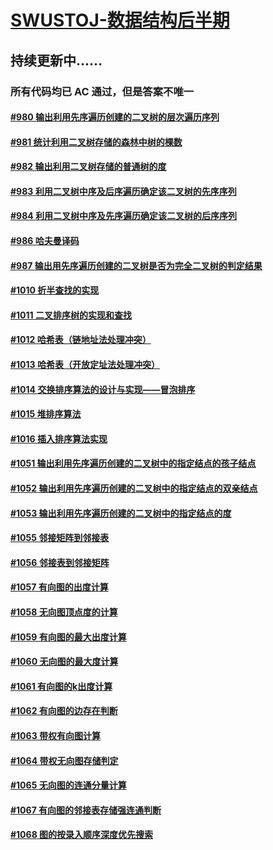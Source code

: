 # [SWUSTOJ-数据结构后半期](https://gitee.com/WaringHu/SWUSTOJ-DataStructure-2)

## 持续更新中......

### 所有代码均已 **AC** 通过，但是答案不唯一

#### [#980 输出利用先序遍历创建的二叉树的层次遍历序列](https://gitee.com/WaringHu/SWUSTOJ-DataStructure-2/tree/master/Codes/%23980%20%E8%BE%93%E5%87%BA%E5%88%A9%E7%94%A8%E5%85%88%E5%BA%8F%E9%81%8D%E5%8E%86%E5%88%9B%E5%BB%BA%E7%9A%84%E4%BA%8C%E5%8F%89%E6%A0%91%E7%9A%84%E5%B1%82%E6%AC%A1%E9%81%8D%E5%8E%86%E5%BA%8F%E5%88%97)

#### [#981 统计利用二叉树存储的森林中树的棵数](https://gitee.com/WaringHu/SWUSTOJ-DataStructure-2/tree/master/Codes/%23981%20%E7%BB%9F%E8%AE%A1%E5%88%A9%E7%94%A8%E4%BA%8C%E5%8F%89%E6%A0%91%E5%AD%98%E5%82%A8%E7%9A%84%E6%A3%AE%E6%9E%97%E4%B8%AD%E6%A0%91%E7%9A%84%E6%A3%B5%E6%95%B0)

#### [#982 输出利用二叉树存储的普通树的度](https://gitee.com/WaringHu/SWUSTOJ-DataStructure-2/tree/master/Codes/%23982%20%E8%BE%93%E5%87%BA%E5%88%A9%E7%94%A8%E4%BA%8C%E5%8F%89%E6%A0%91%E5%AD%98%E5%82%A8%E7%9A%84%E6%99%AE%E9%80%9A%E6%A0%91%E7%9A%84%E5%BA%A6)

#### [#983 利用二叉树中序及后序遍历确定该二叉树的先序序列](https://gitee.com/WaringHu/SWUSTOJ-DataStructure-2/tree/master/Codes/%23983%20%E5%88%A9%E7%94%A8%E4%BA%8C%E5%8F%89%E6%A0%91%E4%B8%AD%E5%BA%8F%E5%8F%8A%E5%90%8E%E5%BA%8F%E9%81%8D%E5%8E%86%E7%A1%AE%E5%AE%9A%E8%AF%A5%E4%BA%8C%E5%8F%89%E6%A0%91%E7%9A%84%E5%85%88%E5%BA%8F%E5%BA%8F%E5%88%97)

#### [#984 利用二叉树中序及先序遍历确定该二叉树的后序序列](https://gitee.com/WaringHu/SWUSTOJ-DataStructure-2/tree/master/Codes/%23984%20%E5%88%A9%E7%94%A8%E4%BA%8C%E5%8F%89%E6%A0%91%E4%B8%AD%E5%BA%8F%E5%8F%8A%E5%85%88%E5%BA%8F%E9%81%8D%E5%8E%86%E7%A1%AE%E5%AE%9A%E8%AF%A5%E4%BA%8C%E5%8F%89%E6%A0%91%E7%9A%84%E5%90%8E%E5%BA%8F%E5%BA%8F%E5%88%97)

#### [#986 哈夫曼译码](https://gitee.com/WaringHu/SWUSTOJ-DataStructure-2/tree/master/Codes/%23986%20%E5%93%88%E5%A4%AB%E6%9B%BC%E8%AF%91%E7%A0%81)

#### [#987 输出用先序遍历创建的二叉树是否为完全二叉树的判定结果](https://gitee.com/WaringHu/SWUSTOJ-DataStructure-2/tree/master/Codes/%23987%20%E8%BE%93%E5%87%BA%E7%94%A8%E5%85%88%E5%BA%8F%E9%81%8D%E5%8E%86%E5%88%9B%E5%BB%BA%E7%9A%84%E4%BA%8C%E5%8F%89%E6%A0%91%E6%98%AF%E5%90%A6%E4%B8%BA%E5%AE%8C%E5%85%A8%E4%BA%8C%E5%8F%89%E6%A0%91%E7%9A%84%E5%88%A4%E5%AE%9A%E7%BB%93%E6%9E%9C)

#### [#1010 折半查找的实现](https://gitee.com/WaringHu/SWUSTOJ-DataStructure-2/tree/master/Codes/%231010%20%E6%8A%98%E5%8D%8A%E6%9F%A5%E6%89%BE%E7%9A%84%E5%AE%9E%E7%8E%B0)

#### [#1011 二叉排序树的实现和查找](https://gitee.com/WaringHu/SWUSTOJ-DataStructure-2/tree/master/Codes/%231011%20%E4%BA%8C%E5%8F%89%E6%8E%92%E5%BA%8F%E6%A0%91%E7%9A%84%E5%AE%9E%E7%8E%B0%E5%92%8C%E6%9F%A5%E6%89%BE)

#### [#1012 哈希表（链地址法处理冲突）](https://gitee.com/WaringHu/SWUSTOJ-DataStructure-2/tree/master/Codes/%231012%20%E5%93%88%E5%B8%8C%E8%A1%A8%EF%BC%88%E9%93%BE%E5%9C%B0%E5%9D%80%E6%B3%95%E5%A4%84%E7%90%86%E5%86%B2%E7%AA%81%EF%BC%89)

#### [#1013 哈希表（开放定址法处理冲突）](https://gitee.com/WaringHu/SWUSTOJ-DataStructure-2/tree/master/Codes/%231013%20%20%E5%93%88%E5%B8%8C%E8%A1%A8%EF%BC%88%E5%BC%80%E6%94%BE%E5%AE%9A%E5%9D%80%E6%B3%95%E5%A4%84%E7%90%86%E5%86%B2%E7%AA%81%EF%BC%89)

#### [#1014 交换排序算法的设计与实现——冒泡排序](https://gitee.com/WaringHu/SWUSTOJ-DataStructure-2/tree/master/Codes/%231014%20%E4%BA%A4%E6%8D%A2%E6%8E%92%E5%BA%8F%E7%AE%97%E6%B3%95%E7%9A%84%E8%AE%BE%E8%AE%A1%E4%B8%8E%E5%AE%9E%E7%8E%B0%E2%80%94%E2%80%94%E5%86%92%E6%B3%A1%E6%8E%92%E5%BA%8F)

#### [#1015 堆排序算法](https://gitee.com/WaringHu/SWUSTOJ-DataStructure-2/tree/master/Codes/%231015%20%E5%A0%86%E6%8E%92%E5%BA%8F%E7%AE%97%E6%B3%95)

#### [#1016 插入排序算法实现](https://gitee.com/WaringHu/SWUSTOJ-DataStructure-2/tree/master/Codes/%231016%20%E6%8F%92%E5%85%A5%E6%8E%92%E5%BA%8F%E7%AE%97%E6%B3%95%E5%AE%9E%E7%8E%B0)

#### [#1051 输出利用先序遍历创建的二叉树中的指定结点的孩子结点](https://gitee.com/WaringHu/SWUSTOJ-DataStructure-2/tree/master/Codes/%231051%20%E8%BE%93%E5%87%BA%E5%88%A9%E7%94%A8%E5%85%88%E5%BA%8F%E9%81%8D%E5%8E%86%E5%88%9B%E5%BB%BA%E7%9A%84%E4%BA%8C%E5%8F%89%E6%A0%91%E4%B8%AD%E7%9A%84%E6%8C%87%E5%AE%9A%E7%BB%93%E7%82%B9%E7%9A%84%E5%AD%A9%E5%AD%90%E7%BB%93%E7%82%B9)

#### [#1052 输出利用先序遍历创建的二叉树中的指定结点的双亲结点](https://gitee.com/WaringHu/SWUSTOJ-DataStructure-2/tree/master/Codes/%231052%20%E8%BE%93%E5%87%BA%E5%88%A9%E7%94%A8%E5%85%88%E5%BA%8F%E9%81%8D%E5%8E%86%E5%88%9B%E5%BB%BA%E7%9A%84%E4%BA%8C%E5%8F%89%E6%A0%91%E4%B8%AD%E7%9A%84%E6%8C%87%E5%AE%9A%E7%BB%93%E7%82%B9%E7%9A%84%E5%8F%8C%E4%BA%B2%E7%BB%93%E7%82%B9)

#### [#1053 输出利用先序遍历创建的二叉树中的指定结点的度](https://gitee.com/WaringHu/SWUSTOJ-DataStructure-2/tree/master/Codes/%231053%20%E8%BE%93%E5%87%BA%E5%88%A9%E7%94%A8%E5%85%88%E5%BA%8F%E9%81%8D%E5%8E%86%E5%88%9B%E5%BB%BA%E7%9A%84%E4%BA%8C%E5%8F%89%E6%A0%91%E4%B8%AD%E7%9A%84%E6%8C%87%E5%AE%9A%E7%BB%93%E7%82%B9%E7%9A%84%E5%BA%A6)

#### [#1055 邻接矩阵到邻接表](https://gitee.com/WaringHu/SWUSTOJ-DataStructure-2/tree/master/Codes/%231055%20%E9%82%BB%E6%8E%A5%E7%9F%A9%E9%98%B5%E5%88%B0%E9%82%BB%E6%8E%A5%E8%A1%A8)

#### [#1056 邻接表到邻接矩阵](https://gitee.com/WaringHu/SWUSTOJ-DataStructure-2/tree/master/Codes/%231056%20%E9%82%BB%E6%8E%A5%E8%A1%A8%E5%88%B0%E9%82%BB%E6%8E%A5%E7%9F%A9%E9%98%B5)

#### [#1057 有向图的出度计算](https://gitee.com/WaringHu/SWUSTOJ-DataStructure-2/tree/master/Codes/%231057%20%E6%9C%89%E5%90%91%E5%9B%BE%E7%9A%84%E5%87%BA%E5%BA%A6%E8%AE%A1%E7%AE%97)

#### [#1058 无向图顶点度的计算](https://gitee.com/WaringHu/SWUSTOJ-DataStructure-2/tree/master/Codes/%231058%20%E6%97%A0%E5%90%91%E5%9B%BE%E9%A1%B6%E7%82%B9%E5%BA%A6%E7%9A%84%E8%AE%A1%E7%AE%97)

#### [#1059 有向图的最大出度计算](https://gitee.com/WaringHu/SWUSTOJ-DataStructure-2/tree/master/Codes/%231059%20%E6%9C%89%E5%90%91%E5%9B%BE%E7%9A%84%E6%9C%80%E5%A4%A7%E5%87%BA%E5%BA%A6%E8%AE%A1%E7%AE%97)

#### [#1060 无向图的最大度计算](https://gitee.com/WaringHu/SWUSTOJ-DataStructure-2/tree/master/Codes/%231060%20%E6%97%A0%E5%90%91%E5%9B%BE%E7%9A%84%E6%9C%80%E5%A4%A7%E5%BA%A6%E8%AE%A1%E7%AE%97)

#### [#1061 有向图的k出度计算](https://gitee.com/WaringHu/SWUSTOJ-DataStructure-2/tree/master/Codes/%231061%20%E6%9C%89%E5%90%91%E5%9B%BE%E7%9A%84k%E5%87%BA%E5%BA%A6%E8%AE%A1%E7%AE%97)

#### [#1062 有向图的边存在判断](https://gitee.com/WaringHu/SWUSTOJ-DataStructure-2/tree/master/Codes/%231062%20%E6%9C%89%E5%90%91%E5%9B%BE%E7%9A%84%E8%BE%B9%E5%AD%98%E5%9C%A8%E5%88%A4%E6%96%AD)

#### [#1063 带权有向图计算](https://gitee.com/WaringHu/SWUSTOJ-DataStructure-2/tree/master/Codes/%231063%20%E5%B8%A6%E6%9D%83%E6%9C%89%E5%90%91%E5%9B%BE%E8%AE%A1%E7%AE%97)

#### [#1064 带权无向图存储判定](https://gitee.com/WaringHu/SWUSTOJ-DataStructure-2/tree/master/Codes/%231064%20%E5%B8%A6%E6%9D%83%E6%97%A0%E5%90%91%E5%9B%BE%E5%AD%98%E5%82%A8%E5%88%A4%E5%AE%9A)

#### [#1065 无向图的连通分量计算](https://gitee.com/WaringHu/SWUSTOJ-DataStructure-2/tree/master/Codes/%231065%20%E6%97%A0%E5%90%91%E5%9B%BE%E7%9A%84%E8%BF%9E%E9%80%9A%E5%88%86%E9%87%8F%E8%AE%A1%E7%AE%97)

#### [#1067 有向图的邻接表存储强连通判断](https://gitee.com/WaringHu/SWUSTOJ-DataStructure-2/tree/master/Codes/%231067%20%20%E6%9C%89%E5%90%91%E5%9B%BE%E7%9A%84%E9%82%BB%E6%8E%A5%E8%A1%A8%E5%AD%98%E5%82%A8%E5%BC%BA%E8%BF%9E%E9%80%9A%E5%88%A4%E6%96%AD)

#### [#1068 图的按录入顺序深度优先搜索](https://gitee.com/WaringHu/SWUSTOJ-DataStructure-2/tree/master/Codes/%231068%20%E5%9B%BE%E7%9A%84%E6%8C%89%E5%BD%95%E5%85%A5%E9%A1%BA%E5%BA%8F%E6%B7%B1%E5%BA%A6%E4%BC%98%E5%85%88%E6%90%9C%E7%B4%A2)